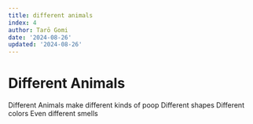 ```yaml
---
title: different animals
index: 4
author: Tarō Gomi
date: '2024-08-26'
updated: '2024-08-26'
---
```


# Different Animals 
Different Animals make different kinds of poop
Different shapes
Different colors
Even different smells
